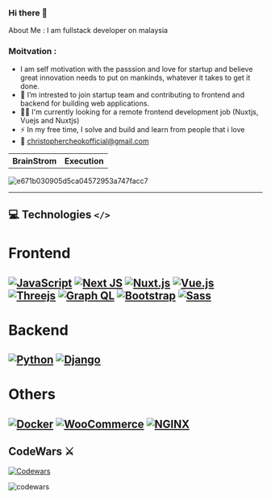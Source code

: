 ### Hi there 👋

About Me : 
I am fullstack developer on malaysia
### Moitvation :
- I am self motivation with the passsion and love for startup and believe great innovation needs to put on mankinds, whatever it takes to get it done.
- :telescope: I’m intrested to join startup team and contributing to frontend and backend for building web applications.
- 🧑‍💻 I'm currently looking for a remote frontend development job (Nuxtjs, Vuejs and Nuxtjs)
- :zap: In my free time, I solve and build and learn from people that i love
- :email: christophercheokofficial@gmail.com

<table>
  <th>
  BrainStrom
  </th>
  <th>
  Execution
  </th>
</table>

![e671b030905d5ca04572953a747facc7](https://user-images.githubusercontent.com/31682578/180132097-34fdeb33-46dd-43ed-a582-356137a8e880.gif)

---
## 💻 Technologies `</>` 
# Frontend
[![JavaScript](https://img.shields.io/static/v1?style=for-the-badge&message=JavaScript&color=222222&logo=JavaScript&logoColor=F7DF1E&label=)](https://www.javascript.com/)
[![Next JS](https://img.shields.io/badge/Next-black?style=for-the-badge&logo=next.js&logoColor=white)](https://nextjs.org/)
[![Nuxt.js](https://img.shields.io/static/v1?style=for-the-badge&message=Nuxt.js&color=222222&logo=Nuxt.js&logoColor=00DC82&label=)](https://v3.nuxtjs.org/)
[![Vue.js](https://img.shields.io/static/v1?style=for-the-badge&message=Vue.js&color=222222&logo=Vue.js&logoColor=4FC08D&label=)](https://vuejs.org/)
[![Threejs](https://img.shields.io/badge/threejs-black?style=for-the-badge&logo=three.js&logoColor=white)](https://threejs.org/)
[![Graph QL](https://img.shields.io/badge/-ApolloGraphQL-311C87?style=for-the-badge&logo=apollo-graphql)](https://www.apollographql.com/docs/)
[![Bootstrap](https://img.shields.io/badge/bootstrap-%23563D7C.svg?style=for-the-badge&logo=bootstrap&logoColor=white)](https://getbootstrap.com/)
[![Sass](https://img.shields.io/static/v1?style=for-the-badge&message=Sass&color=CC6699&logo=Sass&logoColor=FFFFFF&label=)](https://sass-lang.com/)
---
# Backend
[![Python](https://img.shields.io/static/v1?style=for-the-badge&message=Python&color=3776AB&logo=Python&logoColor=FFFFFF&label=)](https://docs.python.org/3/)
[![Django](https://img.shields.io/static/v1?style=for-the-badge&message=Django&color=092E20&logo=Django&logoColor=FFFFFF&label=)](https://docs.djangoproject.com/en/4.0/)
---
# Others
[![Docker](https://img.shields.io/static/v1?style=for-the-badge&message=Docker&color=2496ED&logo=Docker&logoColor=FFFFFF&label=)](https://hub.docker.com/_/docker-docs)
[![WooCommerce](https://img.shields.io/static/v1?style=for-the-badge&message=WooCommerce&color=96588A&logo=WooCommerce&logoColor=FFFFFF&label=)](https://woocommerce.com/documentation/)
[![NGINX](https://img.shields.io/static/v1?style=for-the-badge&message=NGINX&color=009639&logo=NGINX&logoColor=FFFFFF&label=)](https://www.nginx.com/)
---
## CodeWars ⚔️
[![Codewars](https://img.shields.io/static/v1?style=for-the-badge&message=Codewars&color=B1361E&logo=Codewars&logoColor=FFFFFF&label=)](https://www.codewars.com/users/_monster)

![codewars](https://user-images.githubusercontent.com/31682578/180132985-3c4d99c0-602e-4dee-b0ac-ed808a90f093.png)

